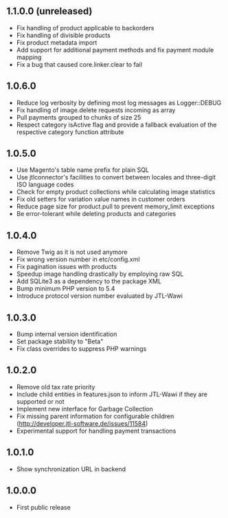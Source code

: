 1.1.0.0 (unreleased)
--------------------
- Fix handling of product applicable to backorders
- Fix handling of divisible products
- Fix product metadata import
- Add support for additional payment methods and fix payment module mapping
- Fix a bug that caused core.linker.clear to fail

1.0.6.0
-------
- Reduce log verbosity by defining most log messages as Logger::DEBUG
- Fix handling of image.delete requests incoming as array
- Pull payments grouped to chunks of size 25
- Respect category isActive flag and provide a fallback evaluation of the respective category function attribute

1.0.5.0
-------
- Use Magento's table name prefix for plain SQL
- Use jtlconnector's facilities to convert between locales and three-digit ISO language codes
- Check for empty product collections while calculating image statistics
- Fix old setters for variation value names in customer orders
- Reduce page size for product.pull to prevent memory_limit exceptions
- Be error-tolerant while deleting products and categories

1.0.4.0
-------
- Remove Twig as it is not used anymore
- Fix wrong version number in etc/config.xml
- Fix pagination issues with products
- Speedup image handling drastically by employing raw SQL
- Add SQLite3 as a dependency to the package XML
- Bump minimum PHP version to 5.4
- Introduce protocol version number evaluated by JTL-Wawi

1.0.3.0
-------
- Bump internal version identification
- Set package stability to "Beta"
- Fix class overrides to suppress PHP warnings

1.0.2.0
-------
- Remove old tax rate priority
- Include child entities in features.json to inform JTL-Wawi if they are supported or not
- Implement new interface for Garbage Collection
- Fix missing parent information for configurable children (http://developer.jtl-software.de/issues/11584)
- Experimental support for handling payment transactions

1.0.1.0
-------
- Show synchronization URL in backend

1.0.0.0
-------
- First public release
